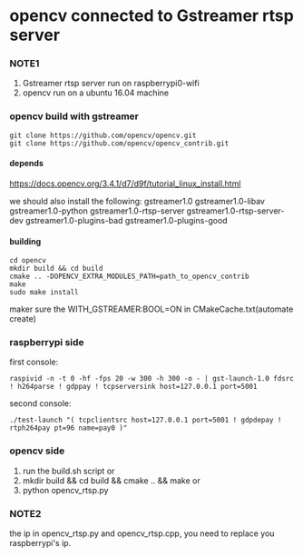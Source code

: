 # opencv connected to Gstreamer rtsp server

### NOTE1
1. Gstreamer rtsp server run on raspberrypi0-wifi
2. opencv run on a ubuntu 16.04 machine

### opencv build with gstreamer
```
git clone https://github.com/opencv/opencv.git
git clone https://github.com/opencv/opencv_contrib.git
```

#### depends
https://docs.opencv.org/3.4.1/d7/d9f/tutorial_linux_install.html

we should also install the following:
gstreamer1.0
gstreamer1.0-libav
gstreamer1.0-python
gstreamer1.0-rtsp-server
gstreamer1.0-rtsp-server-dev
gstreamer1.0-plugins-bad
gstreamer1.0-plugins-good

#### building
```
cd opencv
mkdir build && cd build
cmake .. -DOPENCV_EXTRA_MODULES_PATH=path_to_opencv_contrib
make 
sudo make install
```

maker sure the WITH_GSTREAMER:BOOL=ON in CMakeCache.txt(automate create)

### raspberrypi side
first console:
```
raspivid -n -t 0 -hf -fps 20 -w 300 -h 300 -o - | gst-launch-1.0 fdsrc ! h264parse ! gdppay ! tcpserversink host=127.0.0.1 port=5001
```
second console:
```
./test-launch "( tcpclientsrc host=127.0.0.1 port=5001 ! gdpdepay ! rtph264pay pt=96 name=pay0 )"
```
### opencv side
1. run the build.sh script
or
2. mkdir build && cd build && cmake .. && make
or
3. python opencv_rtsp.py

### NOTE2
the ip in opencv_rtsp.py and opencv_rtsp.cpp, you need to replace you raspberrypi's ip.

